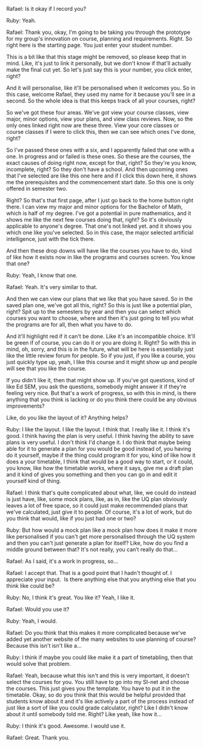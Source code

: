 Rafael: Is it okay if I record you? 

Ruby: Yeah.

Rafael: Thank you, okay, I'm going to be taking you through the prototype for my group's innovation on course, planning and requirements. Right. So right here is the starting page. You just enter your student number.

This is a bit like that this stage might be removed, so please keep that in mind. Like, it's just to link it personally, but we don't know if that'll actually make the final cut yet. So let's just say this is your number, you click enter, right?

And it will personalise, like it'll be personalised when it welcomes you. So in this case, welcome Rafael, they used my name for it because you'll see in a second. So the whole idea is that this keeps track of all your courses, right?

So we've got these four areas. We've got view your course classes, view major, minor options, view your plans, and view class reviews. Now, so the only ones linked right now are these three. View your core classes or course classes if I were to click this, then we can see which ones I've done, right? 

So I've passed these ones with a six, and I apparently failed that one with a one. In progress and or failed is these ones. So these are the courses, the exact causes of doing right now, except for that, right? So they're you know, incomplete, right? So they don't have a school. And then upcoming ones that I've selected are like this one here and if I click this down here, it shows me the prerequisites and the commencement start date. So this one is only offered in semester two. 

Right? So that's that first page, after I just go back to the home button right there. I can view my major and minor options for the Bachelor of Math, which is half of my degree. I've got a potential in pure mathematics, and it shows me like the next few courses doing that, right? So it's obviously applicable to anyone's degree. That one's not linked yet. and it shows you which one like you've selected. So in this case, the major selected artificial intelligence, just with the tick there.

And then these drop downs will have like the courses you have to do, kind of like how it exists now in like the programs and courses screen. You know that one? 

Ruby: Yeah, I know that one. 

Rafael: Yeah. It's very similar to that. 

And then we can view our plans that we like that you have saved. So in the saved plan one, we've got all this, right? So this is just like a potential plan, right? Spit up to the semesters by year and then you can select which courses you want to choose, where and then it's just going to tell you what the programs are for all, then what you have to do. 

And it'll highlight red if it can't be done. Like it's an incompatible choice. It'll be green if of course, you can do it or you are doing it. Right? So with this in mind, oh, sorry, and this is in the future, what will be here is essentially just like the little review forum for people. So if you just, if you like a course, you just quickly type up, yeah, I like this course and it might show up and people will see that you like the course. 

If you didn't like it, then that might show up. If you've got questions, kind of like Ed SEM, you ask the questions, somebody might answer it if they're feeling very nice. But that's a work of progress, so with this in mind, is there anything that you think is lacking or do you think there could be any obvious improvements? 

Like, do you like the layout of it? Anything helps? 

Ruby: I like the layout. I like the layout. I think that. I really like it. I think it's good. I think having the plan is very useful. I think having the ability to save plans is very useful. I don't think I'd change it. I do think that maybe being able for it to generate a plan for you would be good instead of, you having do it yourself, maybe if the thing could program it for you, kind of like how it does a your timetable, I think that would be a good way to start, or it could, you know, like how the timetable works, where it says, give me a draft plan and it kind of gives you something and then you can go in and edit it yourself kind of thing. 

Rafael: I think that's quite complicated about what, like, we could do instead is just have, like, some mock plans, like, as in, like the UQ plan obviously leaves a lot of free space, so it could just make recommended plans that we've calculated, just give it to people. Of course, it's a lot of work, but do you think that would, like if you just had one or two? 

Ruby: But how would a mock plan like a mock plan how does it make it more like personalised if you can't get more personalised through the UQ system and then you can't just generate a plan for itself? Like, how do you find a middle ground between that? It's not really, you can’t really do that...

Rafael: As I said, it's a work in progress, so...

Rafael: I accept that. That is a good point that I hadn't thought of. I appreciate your input.  Is there anything else that you anything else that you think like could be? 

Ruby: No, I think it's great. You like it? Yeah, I like it. 

Rafael: Would you use it? 

Ruby: Yeah, I would.

Rafael: Do you think that this makes it more complicated because we've added yet another website of the many websites to use planning of course? Because this isn't isn't like a…

Ruby: I think if maybe you could like make it a part of timetabling, then that would solve that problem. 

Rafael: Yeah, because what this isn't and this is very important, it doesn't select the courses for you. You still have to go into my SI-net and choose the courses. This just gives you the template. You have to put it in the timetable. Okay, so do you think that this would be helpful provided that students know about it and it's like actively a part of the process instead of just like a sort of like you could grade calculator, right? Like I didn't know about it until somebody told me. Right? Like yeah, like how it…

Ruby: I think it's good. Awesome. I would use it. 

Rafael: Great. Thank you.
